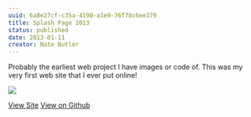 ```yaml
---
uuid: 6a8e27cf-c35a-4190-a1e9-76f78c6ee379
title: Splash Page 2013
status: published
date: 2013-01-11
creator: Nate Butler
---
```


Probably the earliest web project I have images or code of. This was my very first web site that I ever put online!

![](https://res.cloudinary.com/yaminateo/image/upload/v1636439834/project/splash-page/CleanShot_-_2021-11-09_at_00.00.56_2x_wdqnvq.png)

[View Site](http://iamnbutler.github.io/splash-page/) [View on Github](https://github.com/iamnbutler/splash-page)
